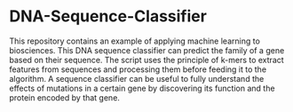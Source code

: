 # DNA-Sequence-Classifier

This repository contains an example of applying machine learning to biosciences. This DNA sequence classifier can predict the family of a gene based on their sequence.
The script uses the principle of k-mers to extract features from sequences and processing them before feeding it to the algorithm. 
A sequence classifier can be useful to fully understand the effects of mutations in a certain gene by discovering its function and the protein encoded by that 
gene. 
